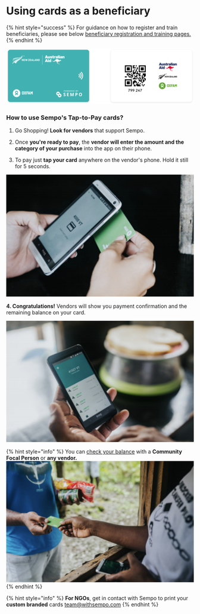 # Using cards as a beneficiary

{% hint style="success" %}
For guidance on how to register and train beneficiaries, please see below [beneficiary registration and training pages.](../registering-vendors-and-beneficiaries/overview-of-registering-beneficiaries/)
{% endhint %}

![Example Cards](../.gitbook/assets/teal-oxfam-cards-final.png)

### How to use Sempo's Tap-to-Pay cards?

1. Go Shopping! **Look for vendors** that support Sempo.
2. Once **you're ready to pay**, the **vendor will enter the amount and the category of your purchase** into the app on their phone.

3. To pay just **tap your card** anywhere on the vendor's phone. Hold it still for 5 seconds.

![Credit: Keith Parsons / Oxfam Aus](../.gitbook/assets/screen-shot-2020-09-11-at-7.22.15-am.png)

**4. Congratulations!** Vendors will show you payment confirmation and the remaining balance on your card.

![Credit: Keith Parsons / Oxfam Aus](../.gitbook/assets/screen-shot-2020-09-11-at-7.22.24-am.png)

{% hint style="info" %}
You can [check your balance](using-the-app-as-a-vendor.md#how-to-check-balance) with a **Community Focal Person** or **any vendor.**  
![](../.gitbook/assets/screen-shot-2020-09-11-at-7.21.58-am.png)
{% endhint %}

{% hint style="info" %}
**For NGOs**, get in contact with Sempo to print your **custom branded** cards [team@withsempo.com](mailto:team@withsempo.com)
{% endhint %}

